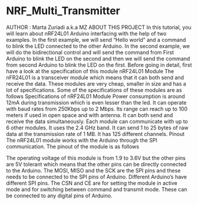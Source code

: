 # NRF_Multi_Transmitter
AUTHOR : Marta Zuriadi a.k.a MZ
ABOUT THIS PROJECT
In this tutorial, you will learn about nRF24L01 Arduino interfacing with the help of two examples. In the first example, we will send “Hello world” and a command to blink the LED connected to the other Arduino. In the second example, we will do the bidirectional control and will send the command from First Arduino to blink the LED on the second and then we will send the command from second Arduino to blink the LED on the first.
Before going in detail, first have a look at the specification of this module
nRF24L01 Module
The nFR24L01 is a transceiver module which means that it can both send and receive the data.
These modules are very cheap, smaller in size and has a lot of specifications. Some of the specifications of these modules are as follows
Specifications of nRF24L01 Module
Power consumption is around 12mA during transmission which is even lesser than the led.
It can operate with baud rates from 250Kbps up to 2 Mbps.
Its range can reach up to 100 meters if used in open space and with antenna.
It can both send and receive the data simultaneously. 
Each module can communicate with up to 6 other modules. 
It uses the 2.4 GHz band.
It can send 1 to 25 bytes of raw data at the transmission rate of 1 MB.
It has 125 different channels.
Pinout
The nRF24L01 module works with the Arduino through the SPI communication. The pinout of the module is as follows

The operating voltage of this module is from 1.9 to 3.6V but the other pins are 5V tolerant which means that the other pins can be directly connected to the Arduino.
The MOSI, MISO and the SCK are the SPI pins and these needs to be connected to the SPI pins of Arduino. Different Arduino’s have different SPI pins.
The CSN and CE are for setting the module in active mode and for switching between command and transmit mode. These can be connected to any digital pins of Arduino.

